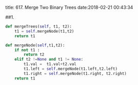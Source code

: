title: 617. Merge Two Binary Trees
date:2018-02-21 00:43:34

##1.
```python
def mergeTrees(self, t1, t2):
    t1 = self.mergeNode(t1,t2)
    return t1

def mergeNode(self,t1,t2):
    if not t1 :
        return t2
    elif t2 !=None and t1 != None:
        t1.val =  t1.val+t2.val
        t1.left = self.mergeNode(t1.left,t2.left)
        t1.right = self.mergeNode(t1.right, t2.right)
    return t1
```